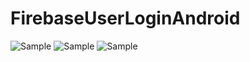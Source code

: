 # FirebaseUserLoginAndroid
![Sample](https://i.imgur.com/LOPFX2kl.png)
![Sample](https://i.imgur.com/WYhgXLKl.png)
![Sample](https://i.imgur.com/iJUNRJml.png)
